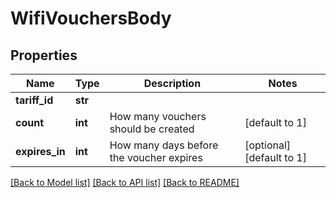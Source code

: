 # WifiVouchersBody

## Properties
Name | Type | Description | Notes
------------ | ------------- | ------------- | -------------
**tariff_id** | **str** |  | 
**count** | **int** | How many vouchers should be created | [default to 1]
**expires_in** | **int** | How many days before the voucher expires | [optional] [default to 1]

[[Back to Model list]](../README.md#documentation-for-models) [[Back to API list]](../README.md#documentation-for-api-endpoints) [[Back to README]](../README.md)

